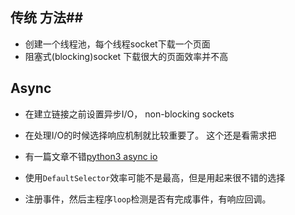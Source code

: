 ## 传统 方法##
- 创建一个线程池，每个线程socket下载一个页面
- 阻塞式(blocking)socket 下载很大的页面效率并不高

## Async ##
- 在建立链接之前设置异步I/O， non-blocking sockets
- 在处理I/O的时候选择响应机制就比较重要了。 这个还是看需求把
- 有一篇文章不错[python3 async io](https://www.keakon.net/2015/09/07/%E5%88%9D%E6%8E%A2Python3%E7%9A%84%E5%BC%82%E6%AD%A5IO%E7%BC%96%E7%A8%8B)

- 使用`DefaultSelector`效率可能不是最高，但是用起来很不错的选择
- 注册事件，然后主程序`loop`检测是否有完成事件，有响应回调。

